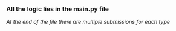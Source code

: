 ### All the logic lies in the main.py file

*At the end of the file there are multiple submissions for each type*